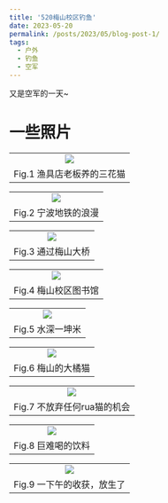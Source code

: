 ```yaml
---
title: '520梅山校区钓鱼'
date: 2023-05-20
permalink: /posts/2023/05/blog-post-1/
tags:
  - 户外
  - 钓鱼
  - 空军
---
```

又是空军的一天~

一些照片
======

<table width="100%" border="0" cellspacing="0" cellpadding="0">
  <tr>
    <td align="center"><img src="/images/20230520fishing-1.png"/> </td>
  </tr>
  <tr>
    <td align="center">Fig.1 渔具店老板养的三花猫</td>
  </tr>
</table>

<table width="100%" border="0" cellspacing="0" cellpadding="0">
  <tr>
    <td align="center"><img src="/images/20230520fishing-2.png"/> </td>
  </tr>
  <tr>
    <td align="center">Fig.2 宁波地铁的浪漫</td>
  </tr>
</table>
<table width="100%" border="0" cellspacing="0" cellpadding="0">
  <tr>
    <td align="center"><img src="/images/20230520fishing-3.png"/> </td>
  </tr>
  <tr>
    <td align="center">Fig.3 通过梅山大桥</td>
  </tr>
</table>

<table width="100%" border="0" cellspacing="0" cellpadding="0">
  <tr>
    <td align="center"><img src="/images/20230520fishing-4.png"/> </td>
  </tr>
  <tr>
    <td align="center">Fig.4 梅山校区图书馆</td>
  </tr>
</table><table width="100%" border="0" cellspacing="0" cellpadding="0">
  <tr>
    <td align="center"><img src="/images/20230520fishing-5.png"/> </td>
  </tr>
  <tr>
    <td align="center">Fig.5 水深一坤米</td>
  </tr>
</table>

<table width="100%" border="0" cellspacing="0" cellpadding="0">
  <tr>
    <td align="center"><img src="/images/20230520fishing-6.png"/> </td>
  </tr>
  <tr>
    <td align="center">Fig.6 梅山的大橘猫</td>
  </tr>
</table><table width="100%" border="0" cellspacing="0" cellpadding="0">
  <tr>
    <td align="center"><img src="/images/20230520fishing-7.png"/> </td>
  </tr>
  <tr>
    <td align="center">Fig.7 不放弃任何rua猫的机会</td>
  </tr>
</table>

<table width="100%" border="0" cellspacing="0" cellpadding="0">
  <tr>
    <td align="center"><img src="/images/20230520fishing-8.png"/> </td>
  </tr>
  <tr>
    <td align="center">Fig.8 巨难喝的饮料</td>
  </tr>
</table>
<table width="100%" border="0" cellspacing="0" cellpadding="0">
  <tr>
    <td align="center"><img src="/images/20230520fishing-9.png"/> </td>
  </tr>
  <tr>
    <td align="center">Fig.9 一下午的收获，放生了</td>
  </tr>
</table>
